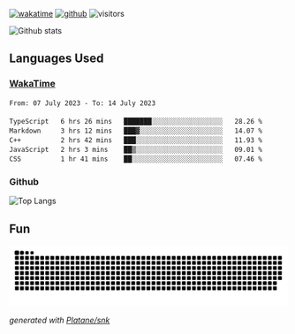 [![wakatime](https://wakatime.com/badge/user/82c377cd-a54c-404c-b7df-177b313ca539.svg)](https://wakatime.com/@82c377cd-a54c-404c-b7df-177b313ca539)
[![github](https://img.shields.io/github/followers/xinthose?logo=github&style=plastic)](https://github.com/alanhamlett?tab=followers)
![visitors](https://visitor-badge.glitch.me/badge?page_id=xinthose&left_color=green&right_color=red)

![Github stats](https://github-readme-stats.vercel.app/api?username=xinthose&show_icons=true&theme=radical&count_private=true)

## Languages Used

### [WakaTime](https://wakatime.com/)
<!--START_SECTION:waka-->

```txt
From: 07 July 2023 - To: 14 July 2023

TypeScript   6 hrs 26 mins   ███████░░░░░░░░░░░░░░░░░░   28.26 %
Markdown     3 hrs 12 mins   ███▓░░░░░░░░░░░░░░░░░░░░░   14.07 %
C++          2 hrs 42 mins   ███░░░░░░░░░░░░░░░░░░░░░░   11.93 %
JavaScript   2 hrs 3 mins    ██▒░░░░░░░░░░░░░░░░░░░░░░   09.01 %
CSS          1 hr 41 mins    ██░░░░░░░░░░░░░░░░░░░░░░░   07.46 %
```

<!--END_SECTION:waka-->

### Github

![Top Langs](https://github-readme-stats.vercel.app/api/top-langs/?username=xinthose)

## Fun
![github contribution grid snake animation](https://raw.githubusercontent.com/xinthose/xinthose/output/github-contribution-grid-snake.svg)

_generated with [Platane/snk](https://github.com/Platane/snk)_
